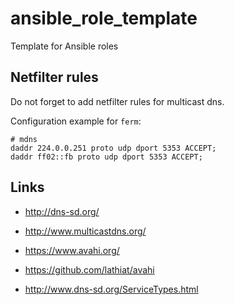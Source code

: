 # ansible_role_template
Template for Ansible roles

Netfilter rules
---------------

Do not forget to add netfilter rules for multicast dns.

Configuration example for `ferm`:

```
# mdns
daddr 224.0.0.251 proto udp dport 5353 ACCEPT;
daddr ff02::fb proto udp dport 5353 ACCEPT;
```


Links
-----

* http://dns-sd.org/
* http://www.multicastdns.org/

* https://www.avahi.org/
* https://github.com/lathiat/avahi

* http://www.dns-sd.org/ServiceTypes.html
